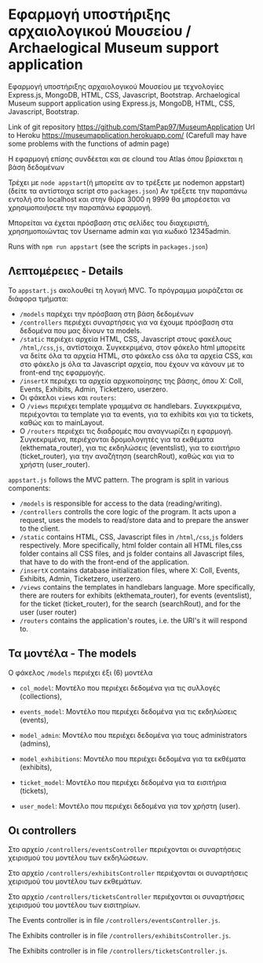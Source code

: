 # Εφαρμογή υποστήριξης αρχαιολογικού Μουσείου / Archaelogical Museum support application

Εφαρμογή υποστήριξης αρχαιολογικού Μουσείου με τεχνολογίες Express.js, MongoDB, HTML, CSS, Javascript, Bootstrap.
Archaelogical Museum support application using Express.js, MongoDB, HTML, CSS, Javascript, Bootstrap.

Link of git repository https://github.com/StamPap97/MuseumApplication
Url to Heroku https://museumapplication.herokuapp.com/ (Carefull may have some problems with the functions of admin page)

Η εφαρμογή επίσης συνδέεται και σε clound του Atlas όπου βρίσκεται η βάση δεδομένων

Τρέχει με `node appstart`(ή μπορείτε αν το τρέξετε με nodemon appstart) (δείτε τα αντίστοιχα script στο `packages.json`)
Αν τρέξετε την παραπάνω εντολή στο localhost και στην θύρα 3000 η 9999 θα μπορέσεται να χρησιμοποιήσετε την παραπάνω εφαρμογή.

Μπορείται να έχεται πρόσβαση στις σελίδες του διαχειριστή, χρησημοποιώντας τον Username admin και για κωδικό 12345admin.

Runs with `npm run appstart` (see the scripts in `packages.json`)
## Λεπτομέρειες - Details

Το `appstart.js` ακολουθεί τη λογική MVC. Το πρόγραμμα μοιράζεται σε διάφορα τμήματα: 
 - `/models` παρέχει την πρόσβαση στη βάση δεδομένων
 - `/controllers` περιέχει συναρτήσεις για να έχουμε πρόσβαση στα δεδομένα που μας δίνουν τα models.
 - `/static` περιέχει αρχεία HTML, CSS, Javascript στους φακέλους `/html`,`/css`,`js`, αντίστοιχα. Συγκεκριμένα, στον φάκελο html μπορείτε να δείτε όλα τα αρχεία HTML, στο φάκελο css όλα τα αρχεία CSS, και στο φάκελο js όλα τα Javascript αρχεία, που έχουν να κάνουν με το front-end της εφαρμογής.
 - `/insertX` περιέχει τα αρχεία αρχικοποίησης της βάσης, όπου Χ: Coll, Events, Exhibits, Admin, Ticketzero, userzero.
 - Οι φάκελοι `views` και `routers`:
  - Ο `/views` περιέχει template γραμμένα σε handlebars. Συγκεκριμένα, περιέχονται τα template για τα events, για τα exhibits και για τα tickets, καθώς και το mainLayout.
  - Ο `/routers` περιέχει τις διαδρομές που αναγνωρίζει η εφαρμογή. Συγκεκριμένα, περιέχονται δρομολογητές για τα εκθέματα (ekthemata_router), για τις εκδηλώσεις (eventslist), για το εισιτήριο (ticket_router), για την αναζήτηση (searchRout), καθώς και για το χρήστη (user_router).

`appstart.js` follows the MVC pattern. The program is split in various components: 
- `/models` is responsible for access to the data (reading/writing).
- `/controllers` controlls the core logic of the program. It acts upon a request, uses the models to read/store data and to prepare the answer to the client.
- `/static` contains HTML, CSS, Javascript files in `/html`,`/css`,`js` folders respectively. More specifically, html folder contain all HTML files,css folder contains all CSS files, and js folder contains all Javascript files, that have to do with the front-end of the application.
- `/insertX` contains database initialization files, where Χ: Coll, Events, Exhibits, Admin, Ticketzero, userzero.
- `/views` contains the templates in handlebars language. More  specifically, there are routers for exhibits (ekthemata_router), for events (eventslist), for the ticket (ticket_router), for the search (searchRout), and for the user (user router)
- `/routers` contains the application's routes, i.e. the URI's it will respond to.
## Τα μοντέλα - The models
Ο φάκελος `/models` περιέχει έξι (6) μοντέλα

- `col_model`: Μοντέλο που περιέχει δεδομένα για τις συλλογές (collections),

- `events_model`: Μοντέλο που περιέχει δεδομένα για τις εκδηλώσεις (events),

- `model_admin`: Μοντέλο που περιέχει δεδομένα για τoυς administrators (admins),

- `model_exhibitions`: Μοντέλο που περιέχει δεδομένα για τα εκθέματα (exhibits),

- `ticket_model`: Μοντέλο που περιέχει δεδομένα για τα εισιτήρια (tickets),

- `user_model`: Μοντέλο που περιέχει δεδομένα για τον χρήστη (user).
## Οι controllers
Στο αρχείο `/controllers/eventsController` περιέχονται οι συναρτήσεις χειρισμού του μοντέλου των εκδηλώσεων.

Στο αρχείο `/controllers/exhibitsController` περιέχονται οι συναρτήσεις χειρισμού του μοντέλου των εκθεμάτων.

Στο αρχείο `/controllers/ticketsController` περιέχονται οι συναρτήσεις χειρισμού του μοντέλου των εισιτηρίων.

The Events controller is in file `/controllers/eventsController.js`.

The Exhibits controller is in file `/controllers/exhibitsController.js`.

The Exhibits controller is in file `/controllers/ticketsController.js`.
